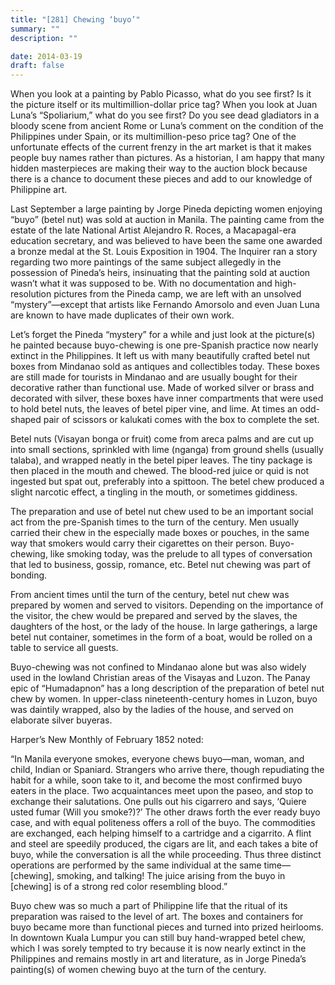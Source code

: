 ```yaml
---
title: "[281] Chewing ‘buyo’"
summary: ""
description: ""

date: 2014-03-19
draft: false
---
```


When you look at a painting by Pablo Picasso, what do you see first? Is it the picture itself or its multimillion-dollar price tag? When you look at Juan Luna’s “Spoliarium,” what do you see first? Do you see dead gladiators in a bloody scene from ancient Rome or Luna’s comment on the condition of the Philippines under Spain, or its multimillion-peso price tag? One of the unfortunate effects of the current frenzy in the art market is that it makes people buy names rather than pictures. As a historian, I am happy that many hidden masterpieces are making their way to the auction block because there is a chance to document these pieces and add to our knowledge of Philippine art.

Last September a large painting by Jorge Pineda depicting women enjoying “buyo” (betel nut) was sold at auction in Manila. The painting came from the estate of the late National Artist Alejandro R. Roces, a Macapagal-era education secretary, and was believed to have been the same one awarded a bronze medal at the St. Louis Exposition in 1904. The Inquirer ran a story regarding two more paintings of the same subject allegedly in the possession of Pineda’s heirs, insinuating that the painting sold at auction wasn’t what it was supposed to be. With no documentation and high-resolution pictures from the Pineda camp, we are left with an unsolved “mystery”—except that artists like Fernando Amorsolo and even Juan Luna are known to have made duplicates of their own work.

Let’s forget the Pineda “mystery” for a while and just look at the picture(s) he painted because buyo-chewing is one pre-Spanish practice now nearly extinct in the Philippines. It left us with many beautifully crafted betel nut boxes from Mindanao sold as antiques and collectibles today. These boxes are still made for tourists in Mindanao and are usually bought for their decorative rather than functional use. Made of worked silver or brass and decorated with silver, these boxes have inner compartments that were used to hold betel nuts, the leaves of betel piper vine, and lime. At times an odd-shaped pair of scissors or kalukati comes with the box to complete the set.

Betel nuts (Visayan bonga or fruit) come from areca palms and are cut up into small sections, sprinkled with lime (nganga) from ground shells (usually talaba), and wrapped neatly in the betel piper leaves. The tiny package is then placed in the mouth and chewed. The blood-red juice or quid is not ingested but spat out, preferably into a spittoon. The betel chew produced a slight narcotic effect, a tingling in the mouth, or sometimes giddiness.

The preparation and use of betel nut chew used to be an important social act from the pre-Spanish times to the turn of the century. Men usually carried their chew in the especially made boxes or pouches, in the same way that smokers would carry their cigarettes on their person. Buyo-chewing, like smoking today, was the prelude to all types of conversation that led to business, gossip, romance, etc. Betel nut chewing was part of bonding.

From ancient times until the turn of the century, betel nut chew was prepared by women and served to visitors. Depending on the importance of the visitor, the chew would be prepared and served by the slaves, the daughters of the host, or the lady of the house. In large gatherings, a large betel nut container, sometimes in the form of a boat, would be rolled on a table to service all guests.

Buyo-chewing was not confined to Mindanao alone but was also widely used in the lowland Christian areas of the Visayas and Luzon. The Panay epic of “Humadapnon” has a long description of the preparation of betel nut chew by women. In upper-class nineteenth-century homes in Luzon, buyo was daintily wrapped, also by the ladies of the house, and served on elaborate silver buyeras.

Harper’s New Monthly of February 1852 noted:

“In Manila everyone smokes, everyone chews buyo—man, woman, and child, Indian or Spaniard. Strangers who arrive there, though repudiating the habit for a while, soon take to it, and become the most confirmed buyo eaters in the place. Two acquaintances meet upon the paseo, and stop to exchange their salutations. One pulls out his cigarrero and says, ‘Quiere usted fumar (Will you smoke?)?’ The other draws forth the ever ready buyo case, and with equal politeness offers a roll of the buyo. The commodities are exchanged, each helping himself to a cartridge and a cigarrito. A flint and steel are speedily produced, the cigars are lit, and each takes a bite of buyo, while the conversation is all the while proceeding. Thus three distinct operations are performed by the same individual at the same time—[chewing], smoking, and talking! The juice arising from the buyo in [chewing] is of a strong red color resembling blood.”

Buyo chew was so much a part of Philippine life that the ritual of its preparation was raised to the level of art. The boxes and containers for buyo became more than functional pieces and turned into prized heirlooms. In downtown Kuala Lumpur you can still buy hand-wrapped betel chew, which I was sorely tempted to try because it is now nearly extinct in the Philippines and remains mostly in art and literature, as in Jorge Pineda’s painting(s) of women chewing buyo at the turn of the century.
